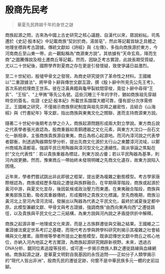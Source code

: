 # 殷商先民考
> 華夏先民跨越千年的身世之謎

商族起源之問，古來為中國上古史研究之核心議題，自漢代以來，眾說紛紜。司馬遷於《史記·殷本紀》中記載商族“契封於商，湯居亳”，然此等記載皆缺乏具體之地理坐標與考古證據。傳統文獻如《詩經》與《左傳》，多指向商族源於東方，今河南商丘至山東一帶，此一觀點稱為“商源東方說”。其依據有“天命玄鳥，降而生商”之圖騰傳說及相土遷商丘等記載。然而，因缺乏考古實證，此說長期受質疑，尤以二十世紀後，國際學界對夏商之存在更是引發懷疑，致使爭議日益激烈。

至二十世紀初，殷墟甲骨文之發現，為商史研究提供了革命性之材料。王國維以“二重證據法”，將甲骨卜辭與傳世文獻互證，撰《殷卜辭中所見先公先王考》，首次系統梳理商王世系。彼在泛黃典籍與龜甲裂紋間穿梭，竟從卜辭中尋得“王亥”、“王恒”、“上甲微”等先公名號。這些沉睡三千年的字符，猶如商族祖先穿越時空的簽名，佐證《史記·殷本紀》所載世系譜牒大體可靠，僅有部分次序需修正。王國維之研究，不僅揭示商族祭祀制度與祖先崇拜之嚴密性，且結合《山海經》與《竹書紀年》等文獻，指出商族與東夷文化之關聯，進而支持商源東方說。

隨著二十世紀中後期考古學之介入，商族起源問題形成兩大對立學說。東方商丘說之代表學者張光直認為，殷商重器如青銅禮器之文化元素，與東方大汶口—岳石文化一脈相承，主張商族貴族源自東夷，商丘為核心起源地。而河內漳河說之代表學者鄒衡，則透過陶器類型學分析，提出先商文化源於太行山之東麓漳河流域，以鄭州商城為湯都亳，強調平民日用陶器與漳河型文化之連續性。兩派爭論之焦點在於“文化代表性”：若以貴族重器為標誌，則東方說占優；若以平民陶器為基準，則河內說更勝。然而，豫東商丘一帶始終未發現明確之先商文化遺存，故東方說陷入困境。

近年來，學者們嘗試跳出非此即彼之框架，提出更為複雜之動態模型。考古學家唐際根認為，商族或經歷多階段之遷徙與族群融合。在早期萌芽階段，商族或起源於黃河中游，與夏文化並存，後因氣候或政治壓力而東遷。在東夷融合階段，商族與東夷部族互動，吸收其重器傳統，形成獨特之貴族文化標識。至先商晚期，商族沿黃河北上至河內漳河流域，發展出以陶器為代表之平民文化，最終於滅夏後定都中原。此模型兼顧文獻、甲骨文與考古證據，強調商族“由西向東再向西”之遷徙路徑，以及貴族與平民文化之二元結構，為東方說與河內說之矛盾提供折中解釋。

商族之起源非單一地理或文化來源，而是上古族群遷徙與交融之結果。王國維之二重證據法奠定世系考訂之基礎，而現代考古學與跨學科研究則揭示其複雜之社會結構與文化層累。唐際根等學者所提出之動態模型，既承認傳世文獻中商丘之核心地位，亦納入河內地區之考古實證，為商族起源研究開辟新視野。未來，透過古DNA分析、鋸同位素追蹤等技術，或可進一步揭示商族人群之遷徙路線與血緣網絡。商族起源之謎，是華夏文明對自我基因的永恆追問——正如分子人類學揭示的“現代人皆出非洲”，殷商先民的遷徙足跡，何嘗不是中華民族多元一體的史前註腳。
